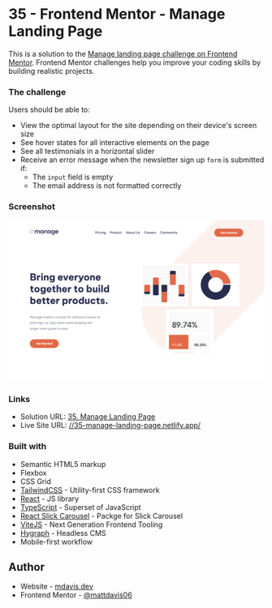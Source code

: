 # 35 - Frontend Mentor - Manage Landing Page

This is a solution to the [Manage landing page challenge on Frontend Mentor](https://www.frontendmentor.io/challenges/manage-landing-page-SLXqC6P5). Frontend Mentor challenges help you improve your coding skills by building realistic projects.

### The challenge

Users should be able to:

- View the optimal layout for the site depending on their device's screen size
- See hover states for all interactive elements on the page
- See all testimonials in a horizontal slider
- Receive an error message when the newsletter sign up `form` is submitted if:
  - The `input` field is empty
  - The email address is not formatted correctly

### Screenshot

![](./screenshot.jpg)

### Links

- Solution URL: [35. Manage Landing Page](https://github.com/mattdavis06/Frontend-Mentor-Projects/tree/main/35.%20manage-landing-page)
- Live Site URL: [//35-manage-landing-page.netlify.app/](https://35-manage-landing-page.netlify.app/)

### Built with

- Semantic HTML5 markup
- Flexbox
- CSS Grid
- [TailwindCSS](https://tailwindcss.com/) - Utility-first CSS framework
- [React](https://reactjs.org/) - JS library
- [TypeScript](https://www.typescriptlang.org/) - Superset of JavaScript
- [React Slick Carousel](https://www.npmjs.com/package/react-slick) - Packge for Slick Carousel
- [ViteJS](https://vitejs.dev/) - Next Generation Frontend Tooling
- [Hygraph](https://hygraph.com/) - Headless CMS
- Mobile-first workflow

## Author

- Website - [mdavis.dev](https://www.mdavis.dev)
- Frontend Mentor - [@mattdavis06](https://www.frontendmentor.io/profile/mattdavis06)
